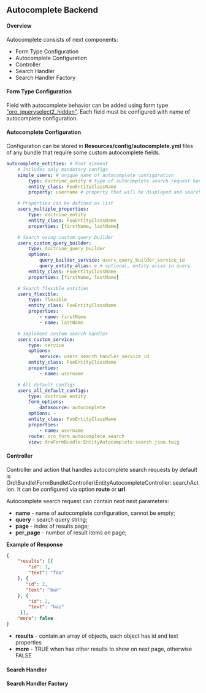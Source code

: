 Autocomplete Backend
----------------------

#### Overview

Autocomplete consists of next components:

* Form Type Configuration
* Autocomplete Configuration
* Controller
* Search Handler
* Search Handler Factory

#### Form Type Configuration

Field with autocomplete behavior can be added using form type ["oro_jqueryselect2_hidden"](./autocomplete_form_type.md).
Each field must be configured with name of autocomplete configuration.

#### Autocomplete Configuration

Configuration can be stored in **Resources/config/autocomplete.yml** files of any bundle that require some custom
autocomplete fields.

```yml
autocomplete_entities: # Root element
    # Includes only mandatory configs
    simple_users: # unique name of autocomplete configuration
        type: doctrine_entity # type of autocomplete search request handler
        entity_class: FooEntityClassName
        property: username # property that will be displayed and searched by

    # Properties can be defined as list
    users_multiple_properties:
        type: doctrine_entity
        entity_class: FooEntityClassName
        properties: [firstName, lastName]

    # Search using custom query builder
    users_custom_query_builder:
        type: doctrine_query_builder
        options:
            query_builder_service: users_query_builder_service_id
            query_entity_alias: e # optional, entity alias in query
        entity_class: FooEntityClassName
        properties: [firstName, lastName]

    # Search flexible entities
    users_flexible:
        type: flexible
        entity_class: FooEntityClassName
        properties:
            - name: firstName
            - name: lastName

    # Implement custom search handler
    users_custom_service:
        type: service
        options:
            service: users_search_handler_service_id
        entity_class: FooEntityClassName
        properties:
            - name: username

    # All default configs
    users_all_default_configs:
        type: doctrine_entity
        form_options:
            datasource: autocomplete
        options: ~
        entity_class: FooEntityClassName
        properties:
            - name: username
        route: oro_form_autocomplete_search
        view: OroFormBundle:EntityAutocomplete:search.json.twig
```

#### Controller

Controller and action that handles autocomplete search requests by default is Oro\Bundle\FormBundle\Controller\EntityAutocompleteController::searchAction.
It can be configured via option **route** or **url**.

Autocomplete search request can contain next next parameters:
* **name** - name of autocomplete configuration, cannot be empty;
* **query** - search query string;
* **page** - index of results page;
* **per_page** - number of result items on page;

**Example of Response**

```json
{
    "results": [{
        "id": 1,
        "text": "foo"
    }, {
       "id": 2,
       "text": "bar"
    }, {
        "id": 2,
        "text": "baz"
     }],
    "more": false
}
```

* **results** - contain an array of objects, each object has id and text properties
* **more** - TRUE when has other results to show on next page, otherwise FALSE

#### Search Handler

#### Search Handler Factory
